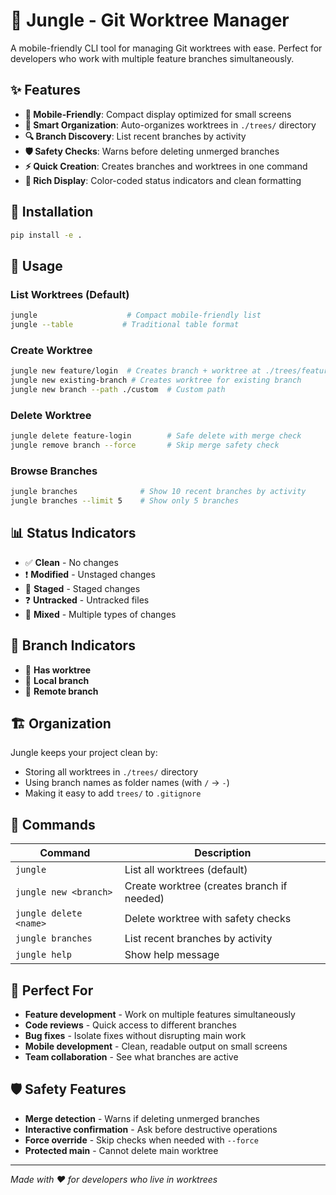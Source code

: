 # 🌿 Jungle - Git Worktree Manager

A mobile-friendly CLI tool for managing Git worktrees with ease. Perfect for developers who work with multiple feature branches simultaneously.

## ✨ Features

- **📱 Mobile-Friendly**: Compact display optimized for small screens
- **🌳 Smart Organization**: Auto-organizes worktrees in `./trees/` directory
- **🔍 Branch Discovery**: List recent branches by activity
- **🛡️ Safety Checks**: Warns before deleting unmerged branches
- **⚡ Quick Creation**: Creates branches and worktrees in one command
- **🎨 Rich Display**: Color-coded status indicators and clean formatting

## 🚀 Installation

```bash
pip install -e .
```

## 📖 Usage

### List Worktrees (Default)
```bash
jungle                    # Compact mobile-friendly list
jungle --table           # Traditional table format
```

### Create Worktree
```bash
jungle new feature/login  # Creates branch + worktree at ./trees/feature-login
jungle new existing-branch # Creates worktree for existing branch
jungle new branch --path ./custom  # Custom path
```

### Delete Worktree
```bash
jungle delete feature-login        # Safe delete with merge check
jungle remove branch --force       # Skip merge safety check
```

### Browse Branches
```bash
jungle branches              # Show 10 recent branches by activity
jungle branches --limit 5    # Show only 5 branches
```

## 📊 Status Indicators

- ✅ **Clean** - No changes
- ❗ **Modified** - Unstaged changes  
- 🔵 **Staged** - Staged changes
- ❓ **Untracked** - Untracked files
- 🔄 **Mixed** - Multiple types of changes

## 🌳 Branch Indicators

- 🌿 **Has worktree**
- 📍 **Local branch**
- 📡 **Remote branch**

## 🏗️ Organization

Jungle keeps your project clean by:
- Storing all worktrees in `./trees/` directory
- Using branch names as folder names (with `/` → `-`)
- Making it easy to add `trees/` to `.gitignore`

## 🔧 Commands

| Command | Description |
|---------|-------------|
| `jungle` | List all worktrees (default) |
| `jungle new <branch>` | Create worktree (creates branch if needed) |
| `jungle delete <name>` | Delete worktree with safety checks |
| `jungle branches` | List recent branches by activity |
| `jungle help` | Show help message |

## 🤝 Perfect For

- **Feature development** - Work on multiple features simultaneously
- **Code reviews** - Quick access to different branches
- **Bug fixes** - Isolate fixes without disrupting main work
- **Mobile development** - Clean, readable output on small screens
- **Team collaboration** - See what branches are active

## 🛡️ Safety Features

- **Merge detection** - Warns if deleting unmerged branches
- **Interactive confirmation** - Ask before destructive operations
- **Force override** - Skip checks when needed with `--force`
- **Protected main** - Cannot delete main worktree

---

*Made with ❤️ for developers who live in worktrees*